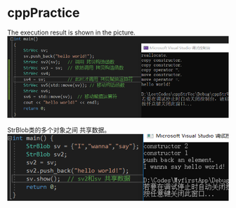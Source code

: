 # cppPractice
The execution result is shown in the picture.
![1.callResult](https://github.com/ChangShenXu/cppPractice/blob/master/png/1.callResult.png)

StrBlob类的多个对象之间 共享数据。
![2.StrBlob.png](https://github.com/ChangShenXu/cppPractice/blob/master/png/2.StrBlob.PNG)
